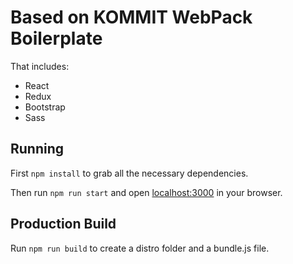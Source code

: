 # Based on KOMMIT WebPack Boilerplate

That includes:

* React
* Redux
* Bootstrap
* Sass

## Running

First `npm install` to grab all the necessary dependencies.

Then run `npm run start` and open <localhost:3000> in your browser.

## Production Build

Run `npm run build` to create a distro folder and a bundle.js file.
